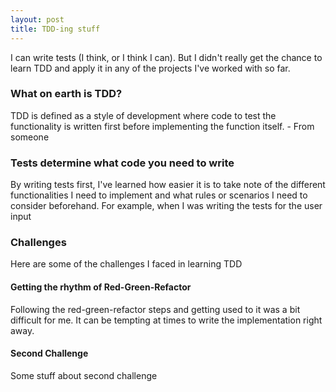 ```yaml
---
layout: post
title: TDD-ing stuff
---
```


I can write tests (I think, or I think I can). But I didn't really get the chance to learn TDD and apply it in any of the projects I've worked with so far.

### What on earth is TDD?
TDD is defined as a style of development where code to test the functionality is written first before implementing the function itself. - From someone

### Tests determine what code you need to write
By writing tests first, I've learned how easier it is to take note of the different functionalities I need to implement and what rules or scenarios I need to consider beforehand. For example, when I was writing the tests for the user input

### Challenges
Here are some of the challenges I faced in learning TDD

#### Getting the rhythm of Red-Green-Refactor
Following the red-green-refactor steps and getting used to it was a bit difficult for me. It can be tempting at times to write the implementation right away. 

#### Second Challenge
Some stuff about second challenge


